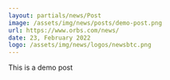 ```yaml
---
layout: partials/news/Post
image: /assets/img/news/posts/demo-post.png
url: https://www.orbs.com/news/
date: 23, February 2022
logo: /assets/img/news/logos/newsbtc.png
---
```


This is a demo post
